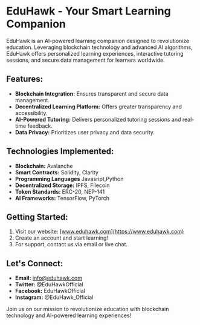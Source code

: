 # EduHawk - Your Smart Learning Companion

EduHawk is an AI-powered learning companion designed to revolutionize education. Leveraging blockchain technology and advanced AI algorithms, EduHawk offers personalized learning experiences, interactive tutoring sessions, and secure data management for learners worldwide.

## Features:
- **Blockchain Integration:** Ensures transparent and secure data management.
- **Decentralized Learning Platform:** Offers greater transparency and accessibility.
- **AI-Powered Tutoring:** Delivers personalized tutoring sessions and real-time feedback.
- **Data Privacy:** Prioritizes user privacy and data security.

## Technologies Implemented:
- **Blockchain:** Avalanche
- **Smart Contracts:** Solidity, Clarity
- **Programming Languages** Javasript,Python
- **Decentralized Storage:** IPFS, Filecoin
- **Token Standards:** ERC-20, NEP-141
- **AI Frameworks:** TensorFlow, PyTorch

## Getting Started:
1. Visit our website: [www.eduhawk.com](https://www.eduhawk.com)
2. Create an account and start learning!
3. For support, contact us via email or live chat.

## Let's Connect:
- **Email:** info@eduhawk.com
- **Twitter:** @EduHawkOfficial
- **Facebook:** EduHawkOfficial
- **Instagram:** @EduHawk_Official

Join us on our mission to revolutionize education with blockchain technology and AI-powered learning experiences!
